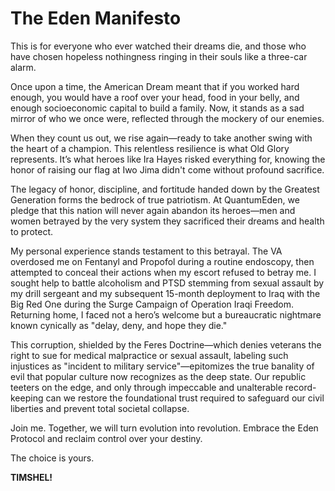 # The Eden Manifesto

This is for everyone who ever watched their dreams die, and those who have chosen hopeless nothingness ringing in their souls like a three-car alarm.

Once upon a time, the American Dream meant that if you worked hard enough, you would have a roof over your head, food in your belly, and enough socioeconomic capital to build a family. Now, it stands as a sad mirror of who we once were, reflected through the mockery of our enemies.

When they count us out, we rise again—ready to take another swing with the heart of a champion. This relentless resilience is what Old Glory represents. It’s what heroes like Ira Hayes risked everything for, knowing the honor of raising our flag at Iwo Jima didn't come without profound sacrifice.

The legacy of honor, discipline, and fortitude handed down by the Greatest Generation forms the bedrock of true patriotism. At QuantumEden, we pledge that this nation will never again abandon its heroes—men and women betrayed by the very system they sacrificed their dreams and health to protect.

My personal experience stands testament to this betrayal. The VA overdosed me on Fentanyl and Propofol during a routine endoscopy, then attempted to conceal their actions when my escort refused to betray me. I sought help to battle alcoholism and PTSD stemming from sexual assault by my drill sergeant and my subsequent 15-month deployment to Iraq with the Big Red One during the Surge Campaign of Operation Iraqi Freedom. Returning home, I faced not a hero’s welcome but a bureaucratic nightmare known cynically as "delay, deny, and hope they die."

This corruption, shielded by the Feres Doctrine—which denies veterans the right to sue for medical malpractice or sexual assault, labeling such injustices as "incident to military service"—epitomizes the true banality of evil that popular culture now recognizes as the deep state. Our republic teeters on the edge, and only through impeccable and unalterable record-keeping can we restore the foundational trust required to safeguard our civil liberties and prevent total societal collapse.

Join me. Together, we will turn evolution into revolution. Embrace the Eden Protocol and reclaim control over your destiny.

The choice is yours.

**TIMSHEL!**
